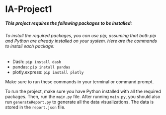 # IA-Project1

##### This project requires the following packages to be installed:

###### To install the required packages, you can use pip, assuming that both pip and Python are already installed on your system. Here are the commands to install each package:

- Dash: `pip install dash`
- pandas: `pip install pandas`
- plotly.express: `pip install plotly`

Make sure to run these commands in your terminal or command prompt.

To run the project, make sure you have Python installed with all the required packages. Then, run the `main.py` file. After running `main.py`, you should also run `generateReport.py` to generate all the data visualizations. The data is stored in the `report.json` file.

